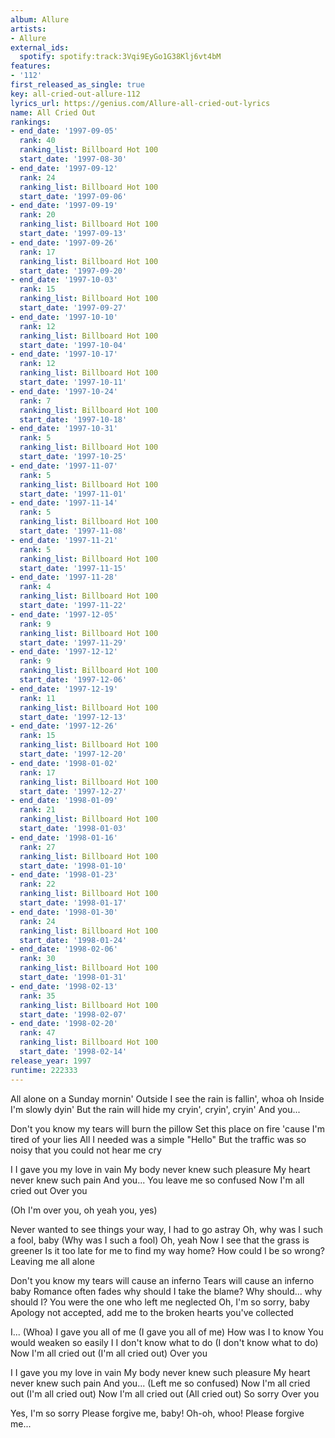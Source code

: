 ```yaml
---
album: Allure
artists:
- Allure
external_ids:
  spotify: spotify:track:3Vqi9EyGo1G38Klj6vt4bM
features:
- '112'
first_released_as_single: true
key: all-cried-out-allure-112
lyrics_url: https://genius.com/Allure-all-cried-out-lyrics
name: All Cried Out
rankings:
- end_date: '1997-09-05'
  rank: 40
  ranking_list: Billboard Hot 100
  start_date: '1997-08-30'
- end_date: '1997-09-12'
  rank: 24
  ranking_list: Billboard Hot 100
  start_date: '1997-09-06'
- end_date: '1997-09-19'
  rank: 20
  ranking_list: Billboard Hot 100
  start_date: '1997-09-13'
- end_date: '1997-09-26'
  rank: 17
  ranking_list: Billboard Hot 100
  start_date: '1997-09-20'
- end_date: '1997-10-03'
  rank: 15
  ranking_list: Billboard Hot 100
  start_date: '1997-09-27'
- end_date: '1997-10-10'
  rank: 12
  ranking_list: Billboard Hot 100
  start_date: '1997-10-04'
- end_date: '1997-10-17'
  rank: 12
  ranking_list: Billboard Hot 100
  start_date: '1997-10-11'
- end_date: '1997-10-24'
  rank: 7
  ranking_list: Billboard Hot 100
  start_date: '1997-10-18'
- end_date: '1997-10-31'
  rank: 5
  ranking_list: Billboard Hot 100
  start_date: '1997-10-25'
- end_date: '1997-11-07'
  rank: 5
  ranking_list: Billboard Hot 100
  start_date: '1997-11-01'
- end_date: '1997-11-14'
  rank: 5
  ranking_list: Billboard Hot 100
  start_date: '1997-11-08'
- end_date: '1997-11-21'
  rank: 5
  ranking_list: Billboard Hot 100
  start_date: '1997-11-15'
- end_date: '1997-11-28'
  rank: 4
  ranking_list: Billboard Hot 100
  start_date: '1997-11-22'
- end_date: '1997-12-05'
  rank: 9
  ranking_list: Billboard Hot 100
  start_date: '1997-11-29'
- end_date: '1997-12-12'
  rank: 9
  ranking_list: Billboard Hot 100
  start_date: '1997-12-06'
- end_date: '1997-12-19'
  rank: 11
  ranking_list: Billboard Hot 100
  start_date: '1997-12-13'
- end_date: '1997-12-26'
  rank: 15
  ranking_list: Billboard Hot 100
  start_date: '1997-12-20'
- end_date: '1998-01-02'
  rank: 17
  ranking_list: Billboard Hot 100
  start_date: '1997-12-27'
- end_date: '1998-01-09'
  rank: 21
  ranking_list: Billboard Hot 100
  start_date: '1998-01-03'
- end_date: '1998-01-16'
  rank: 27
  ranking_list: Billboard Hot 100
  start_date: '1998-01-10'
- end_date: '1998-01-23'
  rank: 22
  ranking_list: Billboard Hot 100
  start_date: '1998-01-17'
- end_date: '1998-01-30'
  rank: 24
  ranking_list: Billboard Hot 100
  start_date: '1998-01-24'
- end_date: '1998-02-06'
  rank: 30
  ranking_list: Billboard Hot 100
  start_date: '1998-01-31'
- end_date: '1998-02-13'
  rank: 35
  ranking_list: Billboard Hot 100
  start_date: '1998-02-07'
- end_date: '1998-02-20'
  rank: 47
  ranking_list: Billboard Hot 100
  start_date: '1998-02-14'
release_year: 1997
runtime: 222333
---
```

All alone on a Sunday mornin'
Outside I see the rain is fallin', whoa oh
Inside I'm slowly dyin'
But the rain will hide my cryin', cryin', cryin'
And you...


Don't you know my tears will burn the pillow
Set this place on fire 'cause I'm tired of your lies
All I needed was a simple "Hello"
But the traffic was so noisy that you could not hear me cry


I
I gave you my love in vain
My body never knew such pleasure
My heart never knew such pain
And you...
You leave me so confused
Now I'm all cried out
Over you


(Oh I'm over you, oh yeah you, yes)


Never wanted to see things your way, I had to go astray
Oh, why was I such a fool, baby
(Why was I such a fool) Oh, yeah
Now I see that the grass is greener
Is it too late for me to find my way home?
How could I be so wrong?
Leaving me all alone


Don't you know my tears will cause an inferno
Tears will cause an inferno baby
Romance often fades why should I take the blame?
Why should... why should I?
You were the one who left me neglected
Oh, I'm so sorry, baby
Apology not accepted, add me to the broken hearts you've collected


I... (Whoa)
I gave you all of me (I gave you all of me)
How was I to know
You would weaken so easily
I
I don't know what to do (I don't know what to do)
Now I'm all cried out (I'm all cried out)
Over you


I
I gave you my love in vain
My body never knew such pleasure
My heart never knew such pain
And you... (Left me so confused)
Now I'm all cried out (I'm all cried out)
Now I'm all cried out (All cried out)
So sorry
Over you


Yes, I'm so sorry
Please forgive me, baby!
Oh-oh, whoo!
Please forgive me...
